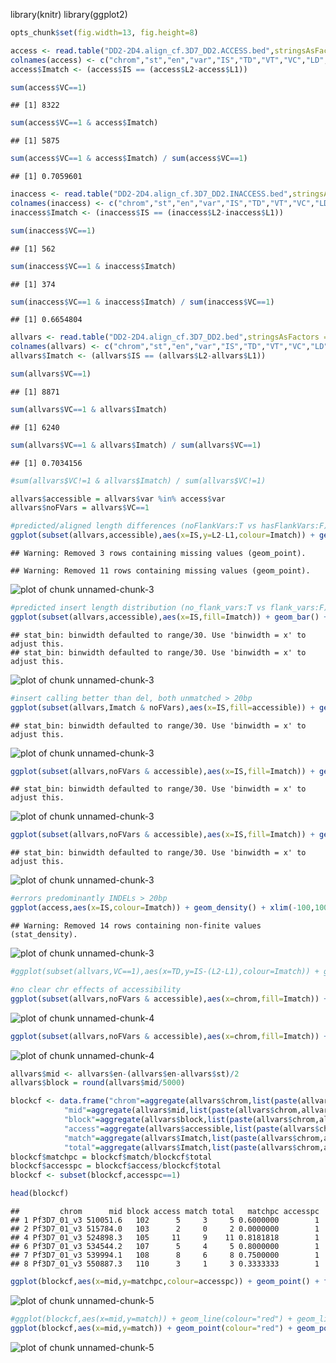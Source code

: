 library(knitr)
library(ggplot2)

```r
opts_chunk$set(fig.width=13, fig.height=8)
```


```r
access <- read.table("DD2-2D4.align_cf.3D7_DD2.ACCESS.bed",stringsAsFactors = F)
colnames(access) <- c("chrom","st","en","var","IS","TD","VT","VC","LD","N1","C1","L1","NM1","N2","C2","L2","MN2")
access$Imatch <- (access$IS == (access$L2-access$L1))

sum(access$VC==1)
```

```
## [1] 8322
```

```r
sum(access$VC==1 & access$Imatch)
```

```
## [1] 5875
```

```r
sum(access$VC==1 & access$Imatch) / sum(access$VC==1)
```

```
## [1] 0.7059601
```



```r
inaccess <- read.table("DD2-2D4.align_cf.3D7_DD2.INACCESS.bed",stringsAsFactors = F)
colnames(inaccess) <- c("chrom","st","en","var","IS","TD","VT","VC","LD","N1","C1","L1","NM1","N2","C2","L2","MN2")
inaccess$Imatch <- (inaccess$IS == (inaccess$L2-inaccess$L1))

sum(inaccess$VC==1)
```

```
## [1] 562
```

```r
sum(inaccess$VC==1 & inaccess$Imatch)
```

```
## [1] 374
```

```r
sum(inaccess$VC==1 & inaccess$Imatch) / sum(inaccess$VC==1)
```

```
## [1] 0.6654804
```




```r
allvars <- read.table("DD2-2D4.align_cf.3D7_DD2.bed",stringsAsFactors = F)
colnames(allvars) <- c("chrom","st","en","var","IS","TD","VT","VC","LD","N1","C1","L1","NM1","N2","C2","L2","MN2")
allvars$Imatch <- (allvars$IS == (allvars$L2-allvars$L1))

sum(allvars$VC==1)
```

```
## [1] 8871
```

```r
sum(allvars$VC==1 & allvars$Imatch)
```

```
## [1] 6240
```

```r
sum(allvars$VC==1 & allvars$Imatch) / sum(allvars$VC==1)
```

```
## [1] 0.7034156
```

```r
#sum(allvars$VC!=1 & allvars$Imatch) / sum(allvars$VC!=1)

allvars$accessible = allvars$var %in% access$var
allvars$noFVars = allvars$VC==1

#predicted/aligned length differences (noFlankVars:T vs hasFlankVars:F)
ggplot(subset(allvars,accessible),aes(x=IS,y=L2-L1,colour=Imatch)) + geom_point() + facet_grid(noFVars ~ .) + xlim(-100,100)
```

```
## Warning: Removed 3 rows containing missing values (geom_point).
```

```
## Warning: Removed 11 rows containing missing values (geom_point).
```

![plot of chunk unnamed-chunk-3](figure/unnamed-chunk-3-1.png) 

```r
#predicted insert length distribution (no_flank_vars:T vs flank_vars:F)
ggplot(subset(allvars,accessible),aes(x=IS,fill=Imatch)) + geom_bar() + facet_grid(noFVars ~ .,scale="free_y") + xlim(-100,100)
```

```
## stat_bin: binwidth defaulted to range/30. Use 'binwidth = x' to adjust this.
## stat_bin: binwidth defaulted to range/30. Use 'binwidth = x' to adjust this.
```

![plot of chunk unnamed-chunk-3](figure/unnamed-chunk-3-2.png) 

```r
#insert calling better than del, both unmatched > 20bp
ggplot(subset(allvars,Imatch & noFVars),aes(x=IS,fill=accessible)) + geom_bar()
```

```
## stat_bin: binwidth defaulted to range/30. Use 'binwidth = x' to adjust this.
```

![plot of chunk unnamed-chunk-3](figure/unnamed-chunk-3-3.png) 

```r
ggplot(subset(allvars,noFVars & accessible),aes(x=IS,fill=Imatch)) + geom_bar(position="fill") + xlim(-50,50)
```

```
## stat_bin: binwidth defaulted to range/30. Use 'binwidth = x' to adjust this.
```

![plot of chunk unnamed-chunk-3](figure/unnamed-chunk-3-4.png) 

```r
ggplot(subset(allvars,noFVars & accessible),aes(x=IS,fill=Imatch)) + geom_bar() + xlim(-50,50)
```

```
## stat_bin: binwidth defaulted to range/30. Use 'binwidth = x' to adjust this.
```

![plot of chunk unnamed-chunk-3](figure/unnamed-chunk-3-5.png) 

```r
#errors predominantly INDELs > 20bp
ggplot(access,aes(x=IS,colour=Imatch)) + geom_density() + xlim(-100,100)
```

```
## Warning: Removed 14 rows containing non-finite values (stat_density).
```

![plot of chunk unnamed-chunk-3](figure/unnamed-chunk-3-6.png) 

```r
#ggplot(subset(allvars,VC==1),aes(x=TD,y=IS-(L2-L1),colour=Imatch)) + geom_point() + facet_grid(accessible ~ .)
```


```r
#no clear chr effects of accessibility
ggplot(subset(allvars,noFVars & accessible),aes(x=chrom,fill=Imatch)) + geom_bar()
```

![plot of chunk unnamed-chunk-4](figure/unnamed-chunk-4-1.png) 

```r
ggplot(subset(allvars,noFVars & accessible),aes(x=chrom,fill=Imatch)) + geom_bar(position="fill")
```

![plot of chunk unnamed-chunk-4](figure/unnamed-chunk-4-2.png) 


```r
allvars$mid <- allvars$en-(allvars$en-allvars$st)/2
allvars$block = round(allvars$mid/5000)

blockcf <- data.frame("chrom"=aggregate(allvars$chrom,list(paste(allvars$chrom,allvars$block)),FUN=unique)[[2]],
            "mid"=aggregate(allvars$mid,list(paste(allvars$chrom,allvars$block)),FUN=mean)[[2]],
            "block"=aggregate(allvars$block,list(paste(allvars$chrom,allvars$block)),FUN=unique)[[2]],
            "access"=aggregate(allvars$accessible,list(paste(allvars$chrom,allvars$block)),FUN=sum)[[2]],
            "match"=aggregate(allvars$Imatch,list(paste(allvars$chrom,allvars$block)),FUN=sum)[[2]],
            "total"=aggregate(allvars$Imatch,list(paste(allvars$chrom,allvars$block)),FUN=length)[[2]])
blockcf$matchpc = blockcf$match/blockcf$total
blockcf$accesspc = blockcf$access/blockcf$total
blockcf <- subset(blockcf,accesspc==1)

head(blockcf)
```

```
##         chrom      mid block access match total   matchpc accesspc
## 1 Pf3D7_01_v3 510051.6   102      5     3     5 0.6000000        1
## 2 Pf3D7_01_v3 515784.0   103      2     0     2 0.0000000        1
## 4 Pf3D7_01_v3 524898.3   105     11     9    11 0.8181818        1
## 6 Pf3D7_01_v3 534544.2   107      5     4     5 0.8000000        1
## 7 Pf3D7_01_v3 539994.1   108      8     6     8 0.7500000        1
## 8 Pf3D7_01_v3 550887.3   110      3     1     3 0.3333333        1
```

```r
ggplot(blockcf,aes(x=mid,y=matchpc,colour=accesspc)) + geom_point() + facet_grid(chrom ~ .)
```

![plot of chunk unnamed-chunk-5](figure/unnamed-chunk-5-1.png) 

```r
#ggplot(blockcf,aes(x=mid,y=match)) + geom_line(colour="red") + geom_line(aes(y=total)) + facet_grid(chrom ~ .)
ggplot(blockcf,aes(x=mid,y=match)) + geom_point(colour="red") + geom_point(aes(y=total)) + facet_grid(chrom ~ .)
```

![plot of chunk unnamed-chunk-5](figure/unnamed-chunk-5-2.png) 
